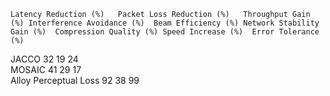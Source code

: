 	Latency Reduction (%)	Packet Loss Reduction (%)	Throughput Gain (%)	Interference Avoidance (%)	Beam Efficiency (%)	Network Stability Gain (%)	Compression Quality (%)	Speed Increase (%)	Error Tolerance (%)	
JACCO	                            32	19	24							
MOSAIC				                    41	29	17				
Alloy Perceptual Loss							92	38	99	
